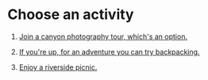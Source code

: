 # Choose an activity

1. [Join a canyon photography tour, which's an option.](congratulations.md)

1. [If you're up, for an adventure you can try backpacking.](congratulations.md)

1. [Enjoy a riverside picnic.](congratulations.md)

